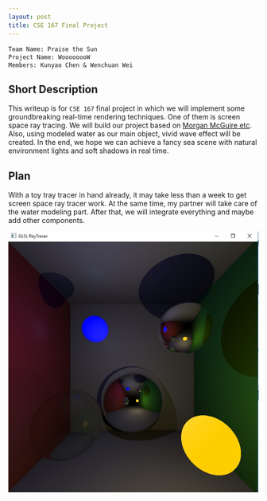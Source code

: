 ```yaml
---
layout: post
title: CSE 167 Final Project
---
```

    Team Name: Praise the Sun
    Project Name: WoooooooW 
    Members: Kunyao Chen & Wenchuan Wei


## Short Description

This writeup is for `CSE 167` final project in which we will implement some groundbreaking real-time rendering techniques. One of them is screen space ray tracing. We will build our project based on [Morgan McGuire etc](http://jcgt.org/published/0003/04/04/). Also, using modeled water as our main object, vivid wave effect will be created. In the end, we hope we can achieve a fancy sea scene with natural environment lights and soft shadows in real time.

## Plan

With a toy tray tracer in hand already, it may take less than a week to get screen space ray tracer work. At the same time, my partner will take care of the water modeling part. After that, we will integrate everything and maybe add other components.

<img src="../img5/rt.jpg">

